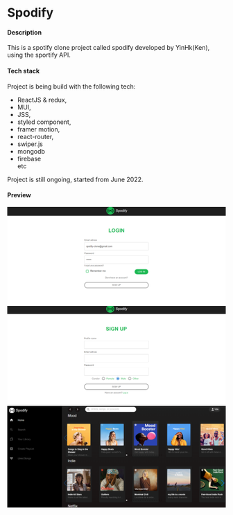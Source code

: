 # Spodify

#### Description
This is a spotify clone project called spodify developed by YinHk(Ken), using the sportify API. 

#### Tech stack
Project is being build with the following tech:
- ReactJS & redux, 
- MUI, 
- JSS, 
- styled component,
- framer motion, 
- react-router, 
- swiper.js 
- mongodb
- firebase  
etc

Project is still ongoing, started from June 2022. 

#### Preview 
![](./img/screen2.png)
![](./img/screen3.png)
![](./img/screen1.png)
